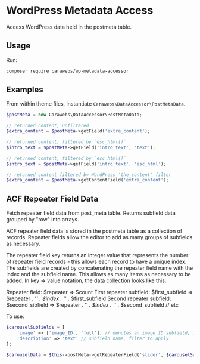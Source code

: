 WordPress Metadata Access
=========================
Access WordPress data held in the postmeta table.

## Usage
Run:
~~~bash
composer require carawebs/wp-metadata-accessor
~~~

## Examples
From within theme files, instantiate `Carawebs\DataAccessor\PostMetaData`.

~~~php
$postMeta = new Carawebs\DataAccessor\PostMetaData;

// returned content, unfiltered
$extra_content = $postMeta->getField('extra_content');

// returned content, filtered by `esc_html()`
$intro_text = $postMeta->getField('intro_text', 'text');

// returned content, filtered by `esc_html()`
$intro_text = $postMeta->getField('intro_text', 'esc_html');

// returned content filtered by WordPress 'the_content' filter
$extra_content = $postMeta->getContentField('extra_content');
~~~

## ACF Repeater Field Data
Fetch repeater field data from post_meta table. Returns subfield data grouped by "row" into arrays.

ACF repeater field data is stored in the postmeta table as a collection of
records. Repeater fields allow the editor to add as many groups of subfields
as necessary.

The repeater field key returns an integer value that represents the number
of repeater field records - this allows each record to have a unique index.
The subfields are created by concatenating the repeater field name with the
index and the subfield name. This allows as many items as necessary to be
added. In key => value notation, the data collection looks like this:

Repeater field: $repeater => $count
First repeater subfield: $first_subfield => $repeater . '_' . $index . '_' . $first_subfield
Second repeater subfield: $second_sibfield => $repeater . '_' . $index . '_' . $second_subfield // etc

To use:

~~~php
$carouselSubfields = [
    'image' => ['image_ID', 'full'], // denotes an image ID subfield, image size to return
    'description' => 'text' // subfield name, filter to apply
];

$carouselData = $this->postMeta->getRepeaterField('slider', $carouselSubfields);
~~~
